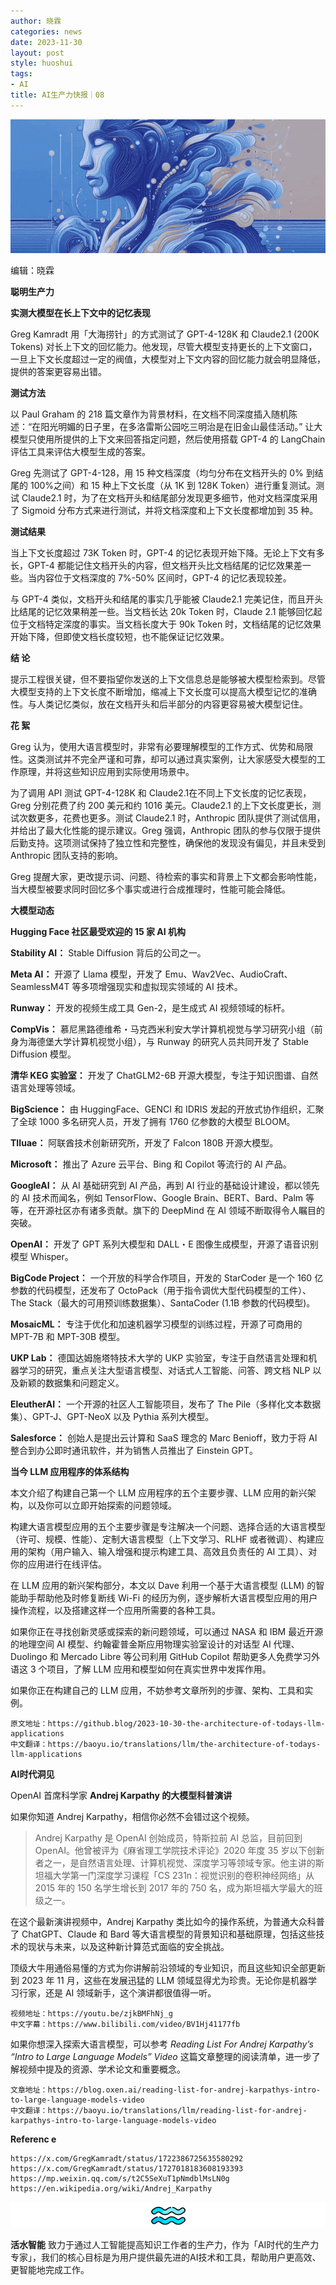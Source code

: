 ```yaml
---
author: 晓霖
categories: news
date: 2023-11-30
layout: post
style: huoshui
tags:
- AI
title: AI生产力快报｜08
---
```


![](/assets/images/495d4aed99ec4a0ba7b804fd3d790648.gif)

编辑：晓霖

**聪明生产力**

  

  
  
  
**实测大模型在长上下文中的记忆表现**  
  
  

Greg Kamradt 用「大海捞针」的方式测试了 GPT-4-128K 和 Claude2.1 (200K Tokens)
对长上下文的回忆能力。他发现，尽管大模型支持更长的上下文窗口，一旦上下文长度超过一定的阀值，大模型对上下文内容的回忆能力就会明显降低，提供的答案更容易出错。

  

**测试方法**

  

以 Paul Graham 的 218 篇文章作为背景材料，在文档不同深度插入随机陈述：“在阳光明媚的日子里，在多洛雷斯公园吃三明治是在旧金山最佳活动。”
让大模型只使用所提供的上下文来回答指定问题，然后使用搭载 GPT-4 的 LangChain 评估工具来评估大模型生成的答案。

  

Greg 先测试了 GPT-4-128，用 15 种文档深度（均匀分布在文档开头的 0% 到结尾的 100%之间）和 15 种上下文长度（从 1K 到
128K Token）进行重复测试。测试 Claude2.1 时，为了在文档开头和结尾部分发现更多细节，他对文档深度采用了 Sigmoid
分布方式来进行测试，并将文档深度和上下文长度都增加到 35 种。

  

**测试结果**

  

当上下文长度超过 73K Token 时，GPT-4 的记忆表现开始下降。无论上下文有多长，GPT-4
都能记住文档开头的内容，但文档开头比文档结尾的记忆效果差一些。当内容位于文档深度的 7%-50% 区间时，GPT-4 的记忆表现较差。

  

与 GPT-4 类似，文档开头和结尾的事实几乎能被 Claude2.1 完美记住，而且开头比结尾的记忆效果稍差一些。当文档长达 20k Token
时，Claude 2.1 能够回忆起位于文档特定深度的事实。当文档长度大于 90k Token
时，文档结尾的记忆效果开始下降，但即使文档长度较短，也不能保证记忆效果。

  

**结 论**

  

提示工程很关键，但不要指望你发送的上下文信息总是能够被大模型检索到。尽管大模型支持的上下文长度不断增加，缩减上下文长度可以提高大模型记忆的准确性。与人类记忆类似，放在文档开头和后半部分的内容更容易被大模型记住。

  

**花 絮**

  

Greg
认为，使用大语言模型时，非常有必要理解模型的工作方式、优势和局限性。这类测试并不完全严谨和可靠，却可以通过真实案例，让大家感受大模型的工作原理，并将这些知识应用到实际使用场景中。

  

为了调用 API 测试 GPT-4-128K 和 Claude2.1在不同上下文长度的记忆表现，Greg 分别花费了约 200 美元和约 1016
美元。Claude2.1 的上下文长度更长，测试次数更多，花费也更多。测试 Claude2.1 时，Anthropic
团队提供了测试信用，并给出了最大化性能的提示建议。Greg 强调，Anthropic
团队的参与仅限于提供后勤支持。这项测试保持了独立性和完整性，确保他的发现没有偏见，并且未受到 Anthropic 团队支持的影响。

  

Greg 提醒大家，更改提示词、问题、待检索的事实和背景上下文都会影响性能，当大模型被要求同时回忆多个事实或进行合成推理时，性能可能会降低。

  

  

  

  

  

  

  

  

  

  

  

  

**大模型动态**

  

  
  
  
**Hugging Face 社区最受欢迎的 15 家 AI 机构**  
  
  

**Stability AI：** Stable Diffusion 背后的公司之一。

  

**Meta AI：** 开源了 Llama 模型，开发了 Emu、Wav2Vec、AudioCraft、SeamlessM4T
等多项增强现实和虚拟现实领域的 AI 技术。

  

**Runway：** 开发的视频生成工具 Gen-2，是生成式 AI 视频领域的标杆。

  

**CompVis：** 慕尼黑路德维希・马克西米利安大学计算机视觉与学习研究小组（前身为海德堡大学计算机视觉小组），与 Runway 的研究人员共同开发了
Stable Diffusion 模型。

  

**清华 KEG 实验室：** 开发了 ChatGLM2-6B 开源大模型，专注于知识图谱、自然语言处理等领域。

  

**BigScience：** 由 HuggingFace、GENCI 和 IDRIS 发起的开放式协作组织，汇聚了全球 1000 多名研究人员，开发了拥有
1760 亿参数的大模型 BLOOM。

  

**TIIuae：** 阿联酋技术创新研究所，开发了 Falcon 180B 开源大模型。

  

**Microsoft：** 推出了 Azure 云平台、Bing 和 Copilot 等流行的 AI 产品。

  

**GoogleAI：** 从 AI 基础研究到 AI 产品，再到 AI 行业的基础设计建设，都以领先的 AI 技术而闻名，例如
TensorFlow、Google Brain、BERT、Bard、Palm 等等，在开源社区亦有诸多贡献。旗下的 DeepMind 在 AI
领域不断取得令人瞩目的突破。

  

**OpenAI：** 开发了 GPT 系列大模型和 DALL・E 图像生成模型，开源了语音识别模型 Whisper。

  

**BigCode Project：** 一个开放的科学合作项目，开发的 StarCoder 是一个 160 亿参数的代码模型，还发布了
OctoPack（用于指令调优大型代码模型的工件）、The Stack（最大的可用预训练数据集）、SantaCoder (1.1B 参数的代码模型)。

  

**MosaicML：** 专注于优化和加速机器学习模型的训练过程，开源了可商用的 MPT-7B 和 MPT-30B 模型。

  

**UKP Lab：** 德国达姆施塔特技术大学的 UKP 实验室，专注于自然语言处理和机器学习的研究，重点关注大型语言模型、对话式人工智能、问答、跨文档
NLP 以及新颖的数据集和问题定义。

  

**EleutherAI：** 一个开源的社区人工智能项目，发布了 The Pile（多样化文本数据集）、GPT-J、GPT-NeoX 以及 Pythia
系列大模型。

  

**Salesforce：** 创始人是提出云计算和 SaaS 理念的 Marc Benioff，致力于将 AI 整合到办公即时通讯软件，并为销售人员推出了
Einstein GPT。

  

  

  

  

  

  

  

  

  

  

  

  

  
  
  
**当今 LLM 应用程序的体系结构**  
  
  

本文介绍了构建自己第一个 LLM 应用程序的五个主要步骤、LLM 应用的新兴架构，以及你可以立即开始探索的问题领域。

  

构建大语言模型应用的五个主要步骤是专注解决一个问题、选择合适的大语言模型（许可、规模、性能）、定制大语言模型（上下文学习、RLHF
或者微调）、构建应用的架构（用户输入、输入增强和提示构建工具、高效且负责任的 AI 工具）、对你的应用进行在线评估。

  

在 LLM 应用的新兴架构部分，本文以 Dave 利用一个基于大语言模型 (LLM) 的智能助手帮助他及时修复断线 Wi-Fi
的经历为例，逐步解析大语言模型应用的用户操作流程，以及搭建这样一个应用所需要的各种工具。

  

如果你正在寻找创新灵感或探索的新问题领域，可以通过 NASA 和 IBM 最近开源的地理空间 AI 模型、约翰霍普金斯应用物理实验室设计的对话型 AI
代理、Duolingo 和 Mercado Libre 等公司利用 GitHub Copilot 帮助更多人免费学习外语这 3 个项目，了解 LLM
应用和模型如何在真实世界中发挥作用。

  

如果你正在构建自己的 LLM 应用，不妨参考文章所列的步骤、架构、工具和实例。

  

    
    
    原文地址：https://github.blog/2023-10-30-the-architecture-of-todays-llm-applications  
    中文翻译：https://baoyu.io/translations/llm/the-architecture-of-todays-llm-applications

  

  

  

  

  

  

  

  

  

  

  

  

  

**AI时代洞见**

  

  
  
OpenAI 首席科学家 **Andrej Karpathy 的大模型科普演讲**  
  
  

如果你知道 Andrej Karpathy，相信你必然不会错过这个视频。

> Andrej Karpathy 是 OpenAI 创始成员，特斯拉前 AI 总监，目前回到 OpenAI。他曾被评为《麻省理工学院技术评论》2020
> 年度 35 岁以下创新者之一，是自然语言处理、计算机视觉、深度学习等领域专家。他主讲的斯坦福大学第一门深度学习课程「CS
> 231n：视觉识别的卷积神经网络」从 2015 年的 150 名学生增长到 2017 年的 750 名，成为斯坦福大学最大的班级之一。

在这个最新演讲视频中，Andrej Karpathy 类比如今的操作系统，为普通大众科普了 ChatGPT、Claude 和 Bard
等大语言模型的背景知识和基础原理，包括这些技术的现状与未来，以及这种新计算范式面临的安全挑战。

  

顶级大牛用通俗易懂的方式为你讲解前沿领域的专业知识，而且这些知识全部更新到 2023 年 11 月，这些在发展迅猛的 LLM
领域显得尤为珍贵。无论你是机器学习行家，还是 AI 领域新手，这个演讲都很值得一听。

  

    
    
    视频地址：https://youtu.be/zjkBMFhNj_g  
    中文字幕：https://www.bilibili.com/video/BV1Hj41177fb

  

如果你想深入探索大语言模型，可以参考 _Reading List For Andrej Karpathy’s “Intro to Large
Language Models” Video_ 这篇文章整理的阅读清单，进一步了解视频中提及的资源、学术论文和重要概念。

  

    
    
    文章地址：https://blog.oxen.ai/reading-list-for-andrej-karpathys-intro-to-large-language-models-video  
    中文翻译：https://baoyu.io/translations/llm/reading-list-for-andrej-karpathys-intro-to-large-language-models-video

  

  

  

  

  

  

  

  

  

  

  

  

**Referenc e**

    
    
    https://x.com/GregKamradt/status/1722386725635580292  
    https://x.com/GregKamradt/status/1727018183608193393  
    https://mp.weixin.qq.com/s/t2C5SeXuT1pNmdblMsLN0g  
    https://en.wikipedia.org/wiki/Andrej_Karpathy

**![](/assets/images/55f9b2199d7d41138cf31060394353e6.png)**

  
**活水智能**
致力于通过人工智能提高知识工作者的生产力，作为「AI时代的生产力专家」，我们的核心目标是为用户提供最先进的AI技术和工具，帮助用户更高效、更智能地完成工作。